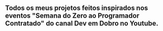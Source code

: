 ## Todos os meus projetos feitos inspirados nos eventos "Semana do Zero ao Programador Contratado" do canal Dev em Dobro no Youtube.
